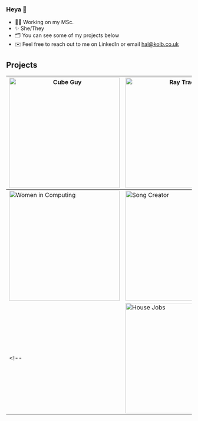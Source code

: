 ### Heya 👋

- 🧑‍💻 Working on my MSc.
- ✨ She/They
- 🗂️ You can see some of my projects below
- ✉️ Feel free to reach out to me on LinkedIn or email hal@kolb.co.uk

## Projects

| <a href="https://www.hkolb.co.uk/cube_guy.html"> <img src="cube_guy.avif" alt="Cube Guy" width="300"/> </a> | <a href="https://www.hkolb.co.uk/raytrace.html"> <img src="raytrace_icon3.avif" alt="Ray Trace" width="300"/> </a> | <a href="https://www.hkolb.co.uk/minesweeper.html"> <img src="minesweeper_square_icon.avif" alt="Minesweeper" width="300"/> </a> |
|--------------------------------|--------------------------------|--------------------------------|
| <a href="https://www.hkolb.co.uk/llic.html"> <img src="women_in_computing.avif" alt="Women in Computing" width="300"/> </a> | <a href="https://www.hkolb.co.uk/song_creator.html"> <img src="song_creator_icon_square.avif" alt="Song Creator" width="300"/> </a> | <a href="https://www.hkolb.co.uk/website.html"> <img src="site_screenshot_6.avif" alt="Website Screenshot" width="300"/> </a> |
<!-- | <a href="https://www.hkolb.co.uk/house_jobs.html"> <img src="house_jobs_icon.avif" alt="House Jobs" width="300"/> </a> | <a href="https://www.hkolb.co.uk/cloak.html"> <img src="macIcon.png" alt="Cloak" width="300"/> </a> |  | -->
